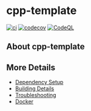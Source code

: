 # cpp-template

[![ci](https://github.com/devilke/cpp-template/actions/workflows/ci.yml/badge.svg)](https://github.com/devilke/cpp-template/actions/workflows/ci.yml)
[![codecov](https://codecov.io/gh/devilke/cpp-template/branch/main/graph/badge.svg)](https://codecov.io/gh/devilke/cpp-template)
[![CodeQL](https://github.com/devilke/cpp-template/actions/workflows/codeql-analysis.yml/badge.svg)](https://github.com/devilke/cpp-template/actions/workflows/codeql-analysis.yml)

## About cpp-template



## More Details

 * [Dependency Setup](README_dependencies.md)
 * [Building Details](README_building.md)
 * [Troubleshooting](README_troubleshooting.md)
 * [Docker](README_docker.md)
